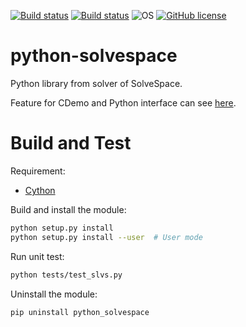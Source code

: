 [![Build status](https://ci.appveyor.com/api/projects/status/b2o8jw7xnfqghqr5?svg=true)](https://ci.appveyor.com/project/KmolYuan/solvespace)
[![Build status](https://travis-ci.org/KmolYuan/solvespace.svg)](https://travis-ci.org/KmolYuan/solvespace)
![OS](https://img.shields.io/badge/OS-Windows%2C%20Mac%20OS%2C%20Ubuntu-blue.svg)
[![GitHub license](https://img.shields.io/badge/license-GPLv3+-blue.svg)](https://raw.githubusercontent.com/KmolYuan/solvespace/master/LICENSE)

python-solvespace
===

Python library from solver of SolveSpace.

Feature for CDemo and Python interface can see [here](https://github.com/KmolYuan/python-solvespace/blob/master/Cython/DOC.txt).

Build and Test
===

Requirement:

+ [Cython]

Build and install the module:

```bash
python setup.py install
python setup.py install --user  # User mode
```

Run unit test:

```bash
python tests/test_slvs.py
```

Uninstall the module:

```bash
pip uninstall python_solvespace
```

[GNU Make]: https://sourceforge.net/projects/mingw-w64/files/latest/download?source=files
[Cython]: https://cython.org/
